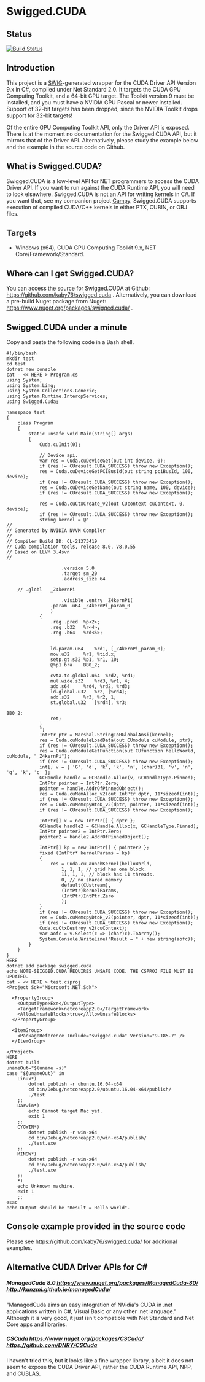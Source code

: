 # Swigged.CUDA

## Status
[![Build Status](https://travis-ci.org/kaby76/swigged.cuda.svg?branch=master)](https://travis-ci.org/kaby76/swigged.cuda)

## Introduction

This project is a [SWIG](http://swig.org)-generated wrapper for the CUDA Driver API Version 9.x in C#, compiled
under Net Standard 2.0. It targets the CUDA GPU Computing Toolkit, and a 64-bit GPU target.
The Toolkit version 9 must be installed,
and you must have a NVIDIA GPU Pascal or newer installed. Support of 32-bit targets has been dropped, since the NVIDIA Toolkit
drops support for 32-bit targets!

Of the entire GPU Computing Toolkit API, only the Driver API is exposed. There is at the moment no documentation
for the Swigged.CUDA API, but it mirrors that of the Driver API.
Alternatively, please study the example below and the example in the source code on Github.

## What is Swigged.CUDA?

Swigged.CUDA is a low-level API for NET programmers to
access the CUDA Driver API. If you want to run against the
CUDA Runtime API, you will need to look elsewhere. Swigged.CUDA
is not an API for writing kernels in C#. If you want that,
see my companion project [Campy](http://campynet.com). Swigged.CUDA supports
execution of compiled CUDA/C++ kernels in either PTX, CUBIN, or OBJ files.

## Targets

* Windows (x64), CUDA GPU Computing Toolkit 9.x, NET Core/Framework/Standard.

## Where can I get Swigged.CUDA?

You can access the source for Swigged.CUDA at Github: https://github.com/kaby76/swigged.cuda . Alternatively,
you can download a pre-build Nuget package from Nuget:  https://www.nuget.org/packages/swigged.cuda/ .


## Swigged.CUDA under a minute

Copy and paste the following code in a Bash shell.

~~~~
#!/bin/bash
mkdir test
cd test
dotnet new console
cat - << HERE > Program.cs
using System;
using System.Linq;
using System.Collections.Generic;
using System.Runtime.InteropServices;
using Swigged.Cuda;

namespace test
{
    class Program
    {
        static unsafe void Main(string[] args)
        {
            Cuda.cuInit(0);

            // Device api.
            var res = Cuda.cuDeviceGet(out int device, 0);
            if (res != CUresult.CUDA_SUCCESS) throw new Exception();
            res = Cuda.cuDeviceGetPCIBusId(out string pciBusId, 100, device);
            if (res != CUresult.CUDA_SUCCESS) throw new Exception();
            res = Cuda.cuDeviceGetName(out string name, 100, device);
            if (res != CUresult.CUDA_SUCCESS) throw new Exception();

            res = Cuda.cuCtxCreate_v2(out CUcontext cuContext, 0, device);
            if (res != CUresult.CUDA_SUCCESS) throw new Exception();
            string kernel = @"
//
// Generated by NVIDIA NVVM Compiler
//
// Compiler Build ID: CL-21373419
// Cuda compilation tools, release 8.0, V8.0.55
// Based on LLVM 3.4svn
//

                    .version 5.0
                    .target sm_20
                    .address_size 64

    // .globl   _Z4kernPi

                    .visible .entry _Z4kernPi(
                .param .u64 _Z4kernPi_param_0
                )
            {
                .reg .pred  %p<2>;
                .reg .b32   %r<4>;
                .reg .b64   %rd<5>;


                ld.param.u64    %rd1, [_Z4kernPi_param_0];
                mov.u32     %r1, %tid.x;
                setp.gt.s32 %p1, %r1, 10;
                @%p1 bra    BB0_2;

                cvta.to.global.u64  %rd2, %rd1;
                mul.wide.s32    %rd3, %r1, 4;
                add.s64     %rd4, %rd2, %rd3;
                ld.global.u32   %r2, [%rd4];
                add.s32     %r3, %r2, 1;
                st.global.u32   [%rd4], %r3;

BB0_2:
                ret;
            }
            ";
            IntPtr ptr = Marshal.StringToHGlobalAnsi(kernel);
            res = Cuda.cuModuleLoadData(out CUmodule cuModule, ptr);
            if (res != CUresult.CUDA_SUCCESS) throw new Exception();
            res = Cuda.cuModuleGetFunction(out CUfunction helloWorld, cuModule, "_Z4kernPi");
            if (res != CUresult.CUDA_SUCCESS) throw new Exception();
            int[] v = { 'G', 'd', 'k', 'k', 'n', (char)31, 'v', 'n', 'q', 'k', 'c' };
            GCHandle handle = GCHandle.Alloc(v, GCHandleType.Pinned);
            IntPtr pointer = IntPtr.Zero;
            pointer = handle.AddrOfPinnedObject();
            res = Cuda.cuMemAlloc_v2(out IntPtr dptr, 11*sizeof(int));
            if (res != CUresult.CUDA_SUCCESS) throw new Exception();
            res = Cuda.cuMemcpyHtoD_v2(dptr, pointer, 11*sizeof(int));
            if (res != CUresult.CUDA_SUCCESS) throw new Exception();

            IntPtr[] x = new IntPtr[] { dptr };
            GCHandle handle2 = GCHandle.Alloc(x, GCHandleType.Pinned);
            IntPtr pointer2 = IntPtr.Zero;
            pointer2 = handle2.AddrOfPinnedObject();

            IntPtr[] kp = new IntPtr[] { pointer2 };
            fixed (IntPtr* kernelParams = kp)
            {
                res = Cuda.cuLaunchKernel(helloWorld,
                    1, 1, 1, // grid has one block.
                    11, 1, 1, // block has 11 threads.
                    0, // no shared memory
                    default(CUstream),
                    (IntPtr)kernelParams,
                    (IntPtr)IntPtr.Zero
                    );
            }
            if (res != CUresult.CUDA_SUCCESS) throw new Exception();
            res = Cuda.cuMemcpyDtoH_v2(pointer, dptr, 11*sizeof(int));
            if (res != CUresult.CUDA_SUCCESS) throw new Exception();
            Cuda.cuCtxDestroy_v2(cuContext);
            var aofc = v.Select(c => (char)c).ToArray();
            System.Console.WriteLine("Result = " + new string(aofc));
        }
    }
}
HERE
dotnet add package swigged.cuda
echo NOTE-SEIGGED.CUDA REQUIRES UNSAFE CODE. THE CSPROJ FILE MUST BE UPDATED.
cat - << HERE > test.csproj
<Project Sdk="Microsoft.NET.Sdk">

  <PropertyGroup>
    <OutputType>Exe</OutputType>
    <TargetFramework>netcoreapp2.0</TargetFramework>
    <AllowUnsafeBlocks>true</AllowUnsafeBlocks>
  </PropertyGroup>

  <ItemGroup>
    <PackageReference Include="swigged.cuda" Version="9.185.7" />
  </ItemGroup>

</Project>
HERE
dotnet build
unameOut="$(uname -s)"
case "${unameOut}" in
    Linux*)
	    dotnet publish -r ubuntu.16.04-x64
	    cd bin/Debug/netcoreapp2.0/ubuntu.16.04-x64/publish/
        ./test
	;;
    Darwin*)
	    echo Cannot target Mac yet.
	    exit 1
	;;
    CYGWIN*)
	    dotnet publish -r win-x64
	    cd bin/Debug/netcoreapp2.0/win-x64/publish/
        ./test.exe
	;;
    MINGW*)
	    dotnet publish -r win-x64
	    cd bin/Debug/netcoreapp2.0/win-x64/publish/
        ./test.exe
	;;
    *)
	echo Unknown machine.
	exit 1
	;;
esac
echo Output should be "Result = Hello world".
~~~~

## Console example provided in the source code

Please see https://github.com/kaby76/swigged.cuda/ for
additional examples.


## Alternative CUDA Driver APIs for C#

##### ManagedCuda 8.0 https://www.nuget.org/packages/ManagedCuda-80/  http://kunzmi.github.io/managedCuda/


"ManagedCuda aims an easy integration of NVidia's CUDA in .net applications written in C#, Visual Basic or any other .net language."
Although it is very good, it just isn't compatible with Net Standard and Net Core apps and libraries.

##### CSCuda https://www.nuget.org/packages/CSCuda/  https://github.com/DNRY/CSCuda

I haven't tried this, but it looks like a fine wrapper library, albeit it does not seem to expose
the CUDA Driver API, rather the CUDA Runtime API, NPP, and CUBLAS.
